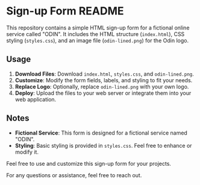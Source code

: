 # Sign-up Form README

This repository contains a simple HTML sign-up form for a fictional online service called "ODIN". It includes the HTML structure (`index.html`), CSS styling (`styles.css`), and an image file (`odin-lined.png`) for the Odin logo.

## Usage

1. **Download Files**: Download `index.html`, `styles.css`, and `odin-lined.png`.
2. **Customize**: Modify the form fields, labels, and styling to fit your needs.
3. **Replace Logo**: Optionally, replace `odin-lined.png` with your own logo.
4. **Deploy**: Upload the files to your web server or integrate them into your web application.

## Notes

- **Fictional Service**: This form is designed for a fictional service named "ODIN".
- **Styling**: Basic styling is provided in `styles.css`. Feel free to enhance or modify it.

Feel free to use and customize this sign-up form for your projects.

For any questions or assistance, feel free to reach out.
